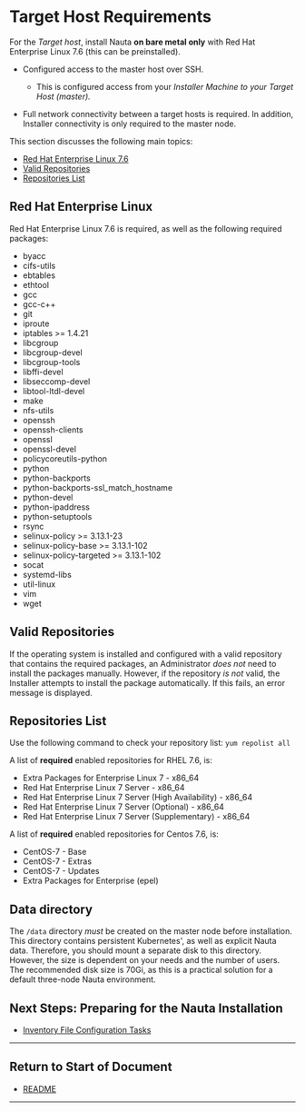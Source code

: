 # Target Host Requirements

For the _Target host_, install Nauta **on bare metal only** with Red Hat Enterprise Linux 7.6 (this can be preinstalled).

- Configured access to the master host over SSH.
  - This is configured access from your _Installer Machine to your Target Host (master)._
  
- Full network connectivity between a target hosts is required. In addition, Installer connectivity is only required to the master node.

This section discusses the following main topics: 

- [Red Hat Enterprise Linux 7.6](#red-hat-enterprise-linux)  
- [Valid Repositories](#valid-repositories)  
- [Repositories List](#repositories-list)

## Red Hat Enterprise Linux

Red Hat Enterprise Linux 7.6 is required, as well as the following required packages: 

  - byacc
  - cifs-utils
  - ebtables
  - ethtool
  - gcc
  - gcc-c++
  - git
  - iproute
  - iptables >= 1.4.21
  - libcgroup
  - libcgroup-devel
  - libcgroup-tools
  - libffi-devel
  - libseccomp-devel
  - libtool-ltdl-devel
  - make
  - nfs-utils
  - openssh
  - openssh-clients
  - openssl
  - openssl-devel
  - policycoreutils-python
  - python
  - python-backports
  - python-backports-ssl_match_hostname
  - python-devel
  - python-ipaddress
  - python-setuptools
  - rsync
  - selinux-policy >= 3.13.1-23
  - selinux-policy-base >= 3.13.1-102
  - selinux-policy-targeted >= 3.13.1-102
  - socat
  - systemd-libs
  - util-linux
  - vim
  - wget

## Valid Repositories

If the operating system is installed and configured with a valid repository that contains the required packages, an Administrator _does not_ need to install the packages manually. However, if the repository _is not_ valid, the Installer  attempts to install the package automatically. If this fails, an error message is displayed.

## Repositories List

Use the following command to check your repository list: `yum repolist all`

A list of **required** enabled repositories for RHEL 7.6, is:

- Extra Packages for Enterprise Linux 7 - x86_64
- Red Hat Enterprise Linux 7 Server - x86_64
- Red Hat Enterprise Linux 7 Server (High Availability) - x86_64
- Red Hat Enterprise Linux 7 Server (Optional) - x86_64
- Red Hat Enterprise Linux 7 Server (Supplementary) - x86_64

A list of **required** enabled repositories for Centos 7.6, is:

- CentOS-7 - Base
- CentOS-7 - Extras
- CentOS-7 - Updates
- Extra Packages for Enterprise (epel) 

## Data directory

The `/data` directory _must_ be created on the master node before installation. This directory contains persistent Kubernetes', as well as explicit Nauta data. Therefore, you should mount a separate disk to this directory. However, the size is dependent on your needs and the number of users. The recommended disk size is 70Gi, as this is a practical solution for a default three-node Nauta environment.   

## Next Steps: Preparing for the Nauta Installation

* [Inventory File Configuration Tasks](../Inventory_Tasks/IT.md)

----------------------

## Return to Start of Document

* [README](../README.md)

----------------------

